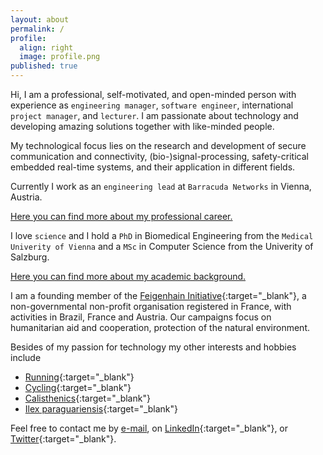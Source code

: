 ```yaml
---
layout: about
permalink: /
profile:
  align: right
  image: profile.png
published: true
---
```


  Hi, I am a professional, self-motivated, and open-minded person with experience as `engineering manager`, `software engineer`, international `project manager`, and `lecturer`. I am passionate about technology and developing amazing solutions together with like-minded people. 
  
  My technological focus lies on the research and development of secure communication and connectivity, (bio-)signal-processing, safety-critical embedded real-time systems, and their application in different fields. 

  Currently I work as an `engineering lead` at `Barracuda Networks` in Vienna, Austria.

  [Here you can find more about my professional career.](https://gregorkoenig.github.io/professional)  

  I love `science` and I hold a `PhD` in Biomedical Engineering from the `Medical Univerity of Vienna` and a `MSc` in Computer Science from the Univerity of Salzburg.

  [Here you can find more about my academic background.](https://gregorkoenig.github.io/academic)  

  I am a founding member of the [Feigenhain Initiative](https://feigenhain.org){:target="_blank"}, a non-governmental non-profit organisation registered in France, with activities in Brazil, France and Austria. Our campaigns focus on humanitarian aid and cooperation, protection of the natural environment.

  Besides of my passion for technology my other interests and hobbies include
  - [Running](https://www.strava.com/athletes/mrgregor){:target="_blank"}
  - [Cycling](https://www.zwift.com/eu/athlete/61ae74ef-85af-47df-ae48-9f0ef028e34b){:target="_blank"}
  - [Calisthenics](https://stevenlow.org/overcoming-gravity/){:target="_blank"}
  - [Ilex paraguariensis](https://en.wikipedia.org/wiki/Yerba_mate){:target="_blank"}

  Feel free to contact me by [e-mail](mailto:office@gkoenig.com), on [LinkedIn](https://www.linkedin.com/in/gregorkoenig){:target="_blank"}, or [Twitter](https://www.twitter.com/gkoenig){:target="_blank"}.
